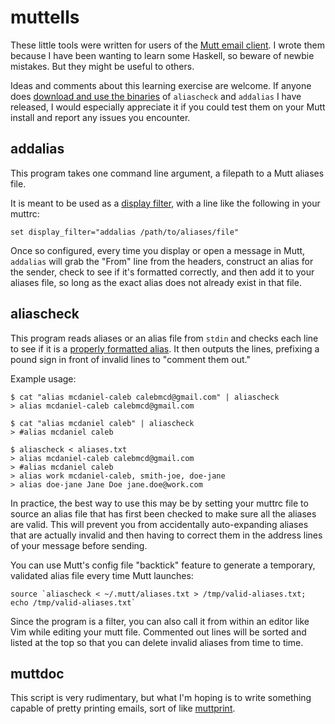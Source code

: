 muttells
========

These little tools were written for users of the [Mutt email client](http://www.mutt.org). I wrote them because I have been wanting to learn some Haskell, so beware of newbie mistakes. But they might be useful to others.

Ideas and comments about this learning exercise are welcome. If anyone does [download and use the binaries](https://github.com/wcaleb/muttells/releases/latest) of `aliascheck` and `addalias` I have released, I would especially appreciate it if you could test them on your Mutt install and report any issues you encounter.

## addalias

This program takes one command line argument, a filepath to a Mutt aliases file.

It is meant to be used as a [display filter](http://www.mutt.org/doc/devel/manual.html#display-filter), with a line like the following in your muttrc:

	set display_filter="addalias /path/to/aliases/file"

Once so configured, every time you display or open a message in Mutt, `addalias` will grab the "From" line from the headers, construct an alias for the sender, check to see if it's formatted correctly, and then add it to your aliases file, so long as the exact alias does not already exist in that file.

## aliascheck

This program reads aliases or an alias file from `stdin` and checks each line to see if it is a [properly formatted alias](http://dev.mutt.org/trac/wiki/MuttGuide/Aliases). It then outputs the lines, prefixing a pound sign in front of invalid lines to "comment them out."

Example usage:

	$ cat "alias mcdaniel-caleb calebmcd@gmail.com" | aliascheck
	> alias mcdaniel-caleb calebmcd@gmail.com

	$ cat "alias mcdaniel caleb" | aliascheck
	> #alias mcdaniel caleb

	$ aliascheck < aliases.txt
	> alias mcdaniel-caleb calebmcd@gmail.com
	> #alias mcdaniel caleb
	> alias work mcdaniel-caleb, smith-joe, doe-jane
	> alias doe-jane Jane Doe jane.doe@work.com

In practice, the best way to use this may be by setting your muttrc file to source an alias file that has first been checked to make sure all the aliases are valid. This will prevent you from accidentally auto-expanding aliases that are actually invalid and then having to correct them in the address lines of your message before sending.

You can use Mutt's config file "backtick" feature to generate a temporary, validated alias file every time Mutt launches:

	source `aliascheck < ~/.mutt/aliases.txt > /tmp/valid-aliases.txt; echo /tmp/valid-aliases.txt`

Since the program is a filter, you can also call it from within an editor like Vim while editing your mutt file. Commented out lines will be sorted and listed at the top so that you can delete invalid aliases from time to time.

## muttdoc

This script is very rudimentary, but what I'm hoping is to write something capable of pretty printing emails, sort of like [muttprint](http://muttprint.sourceforge.net).

